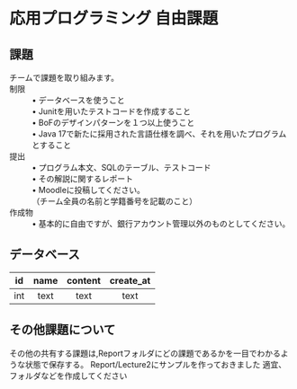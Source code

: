 # 応用プログラミング 自由課題

## 課題
<dl>
<dt>チームで課題を取り組みます。</dt>

<dt>制限</dt>
<dd>• データベースを使うこと</dd>
<dd>• Junitを用いたテストコードを作成すること</dd>
<dd>• BoFのデザインパターンを１つ以上使うこと</dd>
<dd>• Java 17で新たに採用された言語仕様を調べ、それを用いたプログラムとすること</dd>

<dt>提出</dt>
<dd>• プログラム本文、SQLのテーブル、テストコード</dd>
<dd>• その解説に関するレポート</dd>
<dd>• Moodleに投稿してください。</dd>
<dd>（チーム全員の名前と学籍番号を記載のこと）</dd>

<dt>作成物</dt>
<dd>• 基本的に自由ですが、銀行アカウント管理以外のものとしてください。</dd>
</dl>

## データベース
| id |name|content|create_at|
|:--:|:--:|:-----:|:-------:|
|int |text| text  |   text  |

## その他課題について
その他の共有する課題は,Reportフォルダにどの課題であるかを一目でわかるような状態で保存する。
Report/Lecture2にサンプルを作っておきました
適宜、フォルダなどを作成してください
